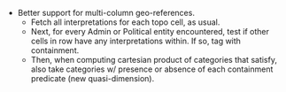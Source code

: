 - Better support for multi-column geo-references.
  - Fetch all interpretations for each topo cell, as usual.
  - Next, for every Admin or Political entity encountered, test if other cells
    in row have any interpretations within.  If so, tag with containment.
  - Then, when computing cartesian product of categories that satisfy, also
    take categories w/ presence or absence of each containment predicate
    (new quasi-dimension).

